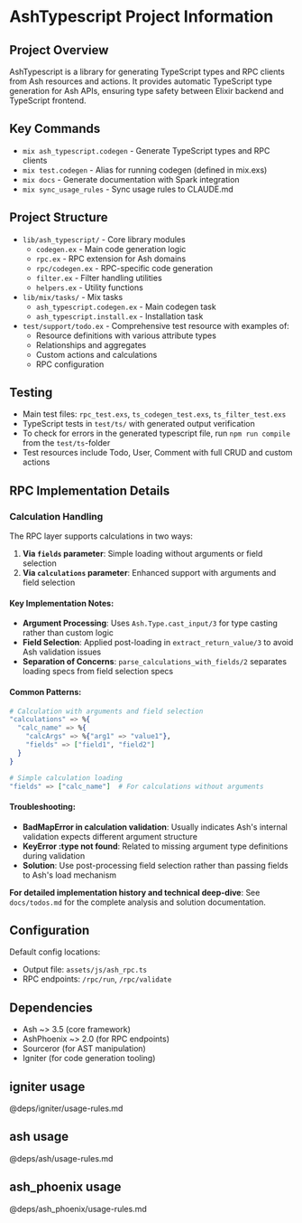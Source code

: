 # AshTypescript Project Information

## Project Overview
AshTypescript is a library for generating TypeScript types and RPC clients from Ash resources and actions. It provides automatic TypeScript type generation for Ash APIs, ensuring type safety between Elixir backend and TypeScript frontend.

## Key Commands
- `mix ash_typescript.codegen` - Generate TypeScript types and RPC clients
- `mix test.codegen` - Alias for running codegen (defined in mix.exs)
- `mix docs` - Generate documentation with Spark integration
- `mix sync_usage_rules` - Sync usage rules to CLAUDE.md

## Project Structure
- `lib/ash_typescript/` - Core library modules
  - `codegen.ex` - Main code generation logic
  - `rpc.ex` - RPC extension for Ash domains
  - `rpc/codegen.ex` - RPC-specific code generation
  - `filter.ex` - Filter handling utilities
  - `helpers.ex` - Utility functions
- `lib/mix/tasks/` - Mix tasks
  - `ash_typescript.codegen.ex` - Main codegen task
  - `ash_typescript.install.ex` - Installation task
- `test/support/todo.ex` - Comprehensive test resource with examples of:
  - Resource definitions with various attribute types
  - Relationships and aggregates
  - Custom actions and calculations
  - RPC configuration

## Testing
- Main test files: `rpc_test.exs`, `ts_codegen_test.exs`, `ts_filter_test.exs`
- TypeScript tests in `test/ts/` with generated output verification
- To check for errors in the generated typescript file, run `npm run compile` from the `test/ts`-folder
- Test resources include Todo, User, Comment with full CRUD and custom actions

## RPC Implementation Details

### Calculation Handling
The RPC layer supports calculations in two ways:
1. **Via `fields` parameter**: Simple loading without arguments or field selection
2. **Via `calculations` parameter**: Enhanced support with arguments and field selection

#### Key Implementation Notes:
- **Argument Processing**: Uses `Ash.Type.cast_input/3` for type casting rather than custom logic
- **Field Selection**: Applied post-loading in `extract_return_value/3` to avoid Ash validation issues
- **Separation of Concerns**: `parse_calculations_with_fields/2` separates loading specs from field selection specs

#### Common Patterns:
```elixir
# Calculation with arguments and field selection
"calculations" => %{
  "calc_name" => %{
    "calcArgs" => %{"arg1" => "value1"},
    "fields" => ["field1", "field2"]
  }
}

# Simple calculation loading
"fields" => ["calc_name"]  # For calculations without arguments
```

#### Troubleshooting:
- **BadMapError in calculation validation**: Usually indicates Ash's internal validation expects different argument structure
- **KeyError :type not found**: Related to missing argument type definitions during validation
- **Solution**: Use post-processing field selection rather than passing fields to Ash's load mechanism

**For detailed implementation history and technical deep-dive**: See `docs/todos.md` for the complete analysis and solution documentation.

## Configuration
Default config locations:
- Output file: `assets/js/ash_rpc.ts`
- RPC endpoints: `/rpc/run`, `/rpc/validate`

## Dependencies
- Ash ~> 3.5 (core framework)
- AshPhoenix ~> 2.0 (for RPC endpoints)
- Sourceror (for AST manipulation)
- Igniter (for code generation tooling)

<!-- usage-rules-start -->
<!-- igniter-start -->
## igniter usage
@deps/igniter/usage-rules.md
<!-- igniter-end -->
<!-- ash-start -->
## ash usage
@deps/ash/usage-rules.md
<!-- ash-end -->
<!-- ash_phoenix-start -->
## ash_phoenix usage
@deps/ash_phoenix/usage-rules.md
<!-- ash_phoenix-end -->
<!-- usage-rules-end -->
